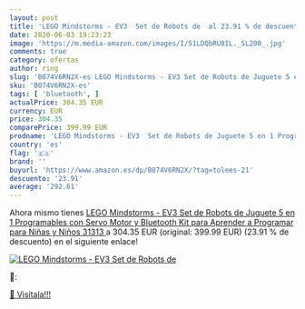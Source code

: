 ```yaml
---
layout: post
title: 'LEGO Mindstorms - EV3  Set de Robots de  al 23.91 % de descuento'
date: 2020-06-03 19:23:23
image: 'https://m.media-amazon.com/images/I/51LDQbRU8IL._SL200_.jpg'
comments: true
category: ofertas
author: ring
slug: 'B074V6RN2X-es LEGO Mindstorms - EV3 Set de Robots de Juguete 5 en 1...'
sku: 'B074V6RN2X-es'
tags: [ 'bluetooth', ]
actualPrice: 304.35 EUR
currency: EUR
price: 304.35
comparePrice: 399.99 EUR
prodname: 'LEGO Mindstorms - EV3  Set de Robots de Juguete 5 en 1 Programables con Servo Motor y Bluetooth  Kit para Aprender a Programar para Niñas y Niños  31313 '
country: 'es'
flag: '🇪🇸'
brand: ''
buyurl: 'https://www.amazon.es/dp/B074V6RN2X/?tag=tolees-21'
descuento: '23.91'
average: '292.61'
---
```


Ahora mismo tienes [LEGO Mindstorms - EV3  Set de Robots de Juguete 5 en 1 Programables con Servo Motor y Bluetooth  Kit para Aprender a Programar para Niñas y Niños  31313 ](https://www.amazon.es/dp/B074V6RN2X/?tag=tolees-21) a 304.35 EUR (original: 399.99 EUR) (23.91 %  de descuento) en el siguiente enlace!

[![LEGO Mindstorms - EV3  Set de Robots de ](https://m.media-amazon.com/images/I/51LDQbRU8IL._SL200_.jpg)](https://www.amazon.es/dp/B074V6RN2X/?tag=tolees-21)

🔎:


[🛒 Visítala!!!](https://www.amazon.es/dp/B074V6RN2X/?tag=tolees-21)
